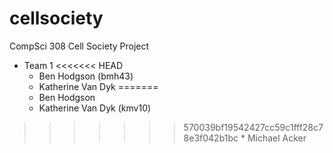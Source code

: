# cellsociety

CompSci 308 Cell Society Project

* Team 1
<<<<<<< HEAD
    * Ben Hodgson (bmh43)
    * Katherine Van Dyk 
=======
    * Ben Hodgson
    * Katherine Van Dyk (kmv10)
>>>>>>> 570039bf19542427cc59c1fff28c78e3f042b1bc
    * Michael Acker